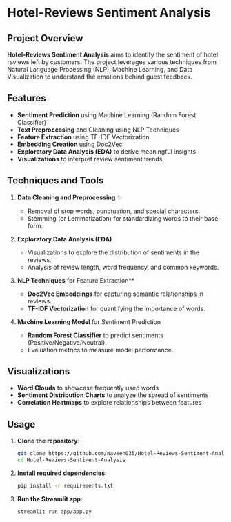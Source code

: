 # Hotel-Reviews Sentiment Analysis 

## Project Overview

**Hotel-Reviews Sentiment Analysis** aims to identify the sentiment of hotel reviews left by customers. The project leverages various techniques from Natural Language Processing (NLP), Machine Learning, and Data Visualization to understand the emotions behind guest feedback.

## Features

- **Sentiment Prediction** using Machine Learning (Random Forest Classifier) 
- **Text Preprocessing** and Cleaning using NLP Techniques 
- **Feature Extraction** using TF-IDF Vectorization 
- **Embedding Creation** using Doc2Vec 
- **Exploratory Data Analysis (EDA)** to derive meaningful insights 
- **Visualizations** to interpret review sentiment trends 

## Techniques and Tools

1. **Data Cleaning and Preprocessing** ✨
   - Removal of stop words, punctuation, and special characters.
   - Stemming (or Lemmatization) for standardizing words to their base form.  

2. **Exploratory Data Analysis (EDA)** 
   - Visualizations to explore the distribution of sentiments in the reviews.
   - Analysis of review length, word frequency, and common keywords.

3. **NLP Techniques** for Feature Extraction** 
   - **Doc2Vec Embeddings** for capturing semantic relationships in reviews.
   - **TF-IDF Vectorization** for quantifying the importance of words.

4. **Machine Learning Model** for Sentiment Prediction 
   - **Random Forest Classifier** to predict sentiments (Positive/Negative/Neutral).
   - Evaluation metrics to measure model performance.

## Visualizations

- **Word Clouds** to showcase frequently used words 
- **Sentiment Distribution Charts** to analyze the spread of sentiments 
- **Correlation Heatmaps** to explore relationships between features 

## Usage

1. **Clone the repository**:
    ```bash
    git clone https://github.com/Naveen035/Hotel-Reviews-Sentiment-Analysis.git
    cd Hotel-Reviews-Sentiment-Analysis
    ```

2. **Install required dependencies**:
    ```bash
    pip install -r requirements.txt
    ```

3. **Run the Streamlit app**:
    ```bash
    streamlit run app/app.py
    ```
